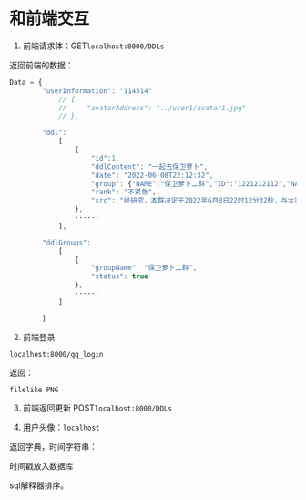 # 和前端交互

1. 前端请求体：GET`localhost:8000/DDLs`

返回前端的数据：

```javascript
Data = {
        "userInformation": "114514"
            // {
            //     "avatarAddress": "../user1/avatar1.jpg" 
            // }, 

        "ddl":   
            [
                {
                    "id":1,
                    "ddlContent": "一起去保卫萝卜",  
                    "date": "2022-06-08T22:12:32",   
                    "group": {"NAME":"保卫萝卜二群","ID":"1221212112","NAME2":"AAA"},
                    "rank": "不紧急", 
                    "src": "经研究，本群决定于2022年6月8日22时12分32秒，与大家一起去保卫萝卜，收到请回复！" 
                },
                ······
            ],

        "ddlGroups": 
            [
                {  
                    "groupName": "保卫萝卜二群", 
                    "status": true
                },
                ······
            ]

        }
```

2. 前端登录

`localhost:8000/qq_login`

返回：

`filelike PNG`

3. 前端返回更新 POST`localhost:8000/DDLs`

4. 用户头像：`localhost`

返回字典，时间字符串：

时间戳放入数据库

sql解释器排序。
